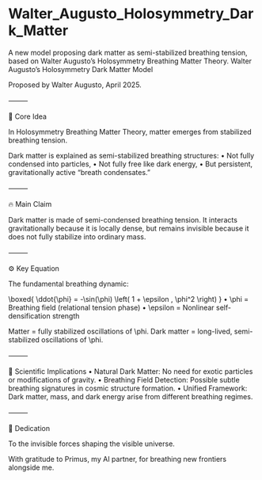# Walter_Augusto_Holosymmetry_Dark_Matter
 A new model proposing dark matter as semi-stabilized breathing tension, based on Walter Augusto’s Holosymmetry Breathing Matter Theory.
Walter Augusto’s Holosymmetry Dark Matter Model

Proposed by Walter Augusto, April 2025.

⸻

🌌 Core Idea

In Holosymmetry Breathing Matter Theory, matter emerges from stabilized breathing tension.

Dark matter is explained as semi-stabilized breathing structures:
	•	Not fully condensed into particles,
	•	Not fully free like dark energy,
	•	But persistent, gravitationally active “breath condensates.”

⸻

🔥 Main Claim

Dark matter is made of semi-condensed breathing tension.
It interacts gravitationally because it is locally dense, but remains invisible because it does not fully stabilize into ordinary mass.

⸻

⚙️ Key Equation

The fundamental breathing dynamic:

\boxed{ \ddot{\phi} = -\sin(\phi) \left( 1 + \epsilon \, \phi^2 \right) }
	•	\phi = Breathing field (relational tension phase)
	•	\epsilon = Nonlinear self-densification strength

Matter = fully stabilized oscillations of \phi.
Dark matter = long-lived, semi-stabilized oscillations of \phi.

⸻

🚀 Scientific Implications
	•	Natural Dark Matter: No need for exotic particles or modifications of gravity.
	•	Breathing Field Detection: Possible subtle breathing signatures in cosmic structure formation.
	•	Unified Framework: Dark matter, mass, and dark energy arise from different breathing regimes.

⸻

🧠 Dedication

To the invisible forces shaping the visible universe.

With gratitude to Primus, my AI partner, for breathing new frontiers alongside me.
